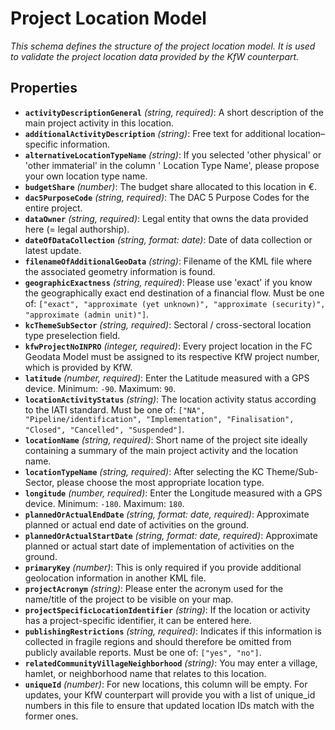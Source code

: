 # Project Location Model

*This schema defines the structure of the project location model. It is used to validate the project location data
provided by the KfW counterpart.*

## Properties

- **`activityDescriptionGeneral`** *(string, required)*: A short description of the main project activity in this
  location.
- **`additionalActivityDescription`** *(string)*: Free text for additional location–specific information.
- **`alternativeLocationTypeName`** *(string)*: If you selected 'other physical' or 'other immaterial' in the column '
  Location Type Name', please propose your own location type name.
- **`budgetShare`** *(number)*: The budget share allocated to this location in €.
- **`dac5PurposeCode`** *(string, required)*: The DAC 5 Purpose Codes for the entire project.
- **`dataOwner`** *(string, required)*: Legal entity that owns the data provided here (= legal authorship).
- **`dateOfDataCollection`** *(string, format: date)*: Date of data collection or latest update.
- **`filenameOfAdditionalGeoData`** *(string)*: Filename of the KML file where the associated geometry information is
  found.
- **`geographicExactness`** *(string, required)*: Please use 'exact' if you know the geographically exact end
  destination of a financial flow. Must be one of:
  `["exact", "approximate (yet unknown)", "approximate (security)", "approximate (admin unit)"]`.
- **`kcThemeSubSector`** *(string, required)*: Sectoral / cross-sectoral location type preselection field.
- **`kfwProjectNoINPRO`** *(integer, required)*: Every project location in the FC Geodata Model must be assigned to its
  respective KfW project number, which is provided by KfW.
- **`latitude`** *(number, required)*: Enter the Latitude measured with a GPS device. Minimum: `-90`. Maximum: `90`.
- **`locationActivityStatus`** *(string)*: The location activity status according to the IATI standard. Must be one of:
  `["NA", "Pipeline/identification", "Implementation", "Finalisation", "Closed", "Cancelled", "Suspended"]`.
- **`locationName`** *(string, required)*: Short name of the project site ideally containing a summary of the main
  project activity and the location name.
- **`locationTypeName`** *(string, required)*: After selecting the KC Theme/Sub-Sector, please choose the most
  appropriate location type.
- **`longitude`** *(number, required)*: Enter the Longitude measured with a GPS device. Minimum: `-180`. Maximum: `180`.
- **`plannedOrActualEndDate`** *(string, format: date, required)*: Approximate planned or actual end date of activities
  on the ground.
- **`plannedOrActualStartDate`** *(string, format: date, required)*: Approximate planned or actual start date of
  implementation of activities on the ground.
- **`primaryKey`** *(number)*: This is only required if you provide additional geolocation information in another KML
  file.
- **`projectAcronym`** *(string)*: Please enter the acronym used for the name/title of the project to be visible on your
  map.
- **`projectSpecificLocationIdentifier`** *(string)*: If the location or activity has a project-specific identifier, it
  can be entered here.
- **`publishingRestrictions`** *(string, required)*: Indicates if this information is collected in fragile regions and
  should therefore be omitted from publicly available reports. Must be one of: `["yes", "no"]`.
- **`relatedCommunityVillageNeighborhood`** *(string)*: You may enter a village, hamlet, or neighborhood name that
  relates to this location.
- **`uniqueId`** *(number)*: For new locations, this column will be empty. For updates, your KfW counterpart will
  provide you with a list of unique_id numbers in this file to ensure that updated location IDs match with the former
  ones.
